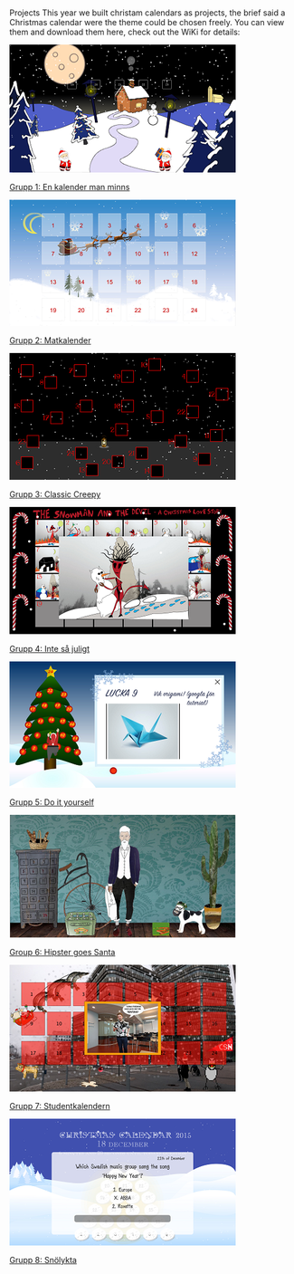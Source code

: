 #
Projects
This year we built christam calendars as projects, the brief said a Christmas calendar were the theme could be chosen freely.
You can view them and download them here, check out the WiKi for details:

![](https://github.com/MahApp/P1_2015/blob/master/images/Grupp1small.png)

[Grupp 1: En kalender man minns](https://github.com/antonilund/IxDkalender2015)


![](https://github.com/MahApp/P1_2015/blob/master/images/Grupp2small.png)

[Grupp 2: Matkalender](https://github.com/aminamuftic/julkalender)


![](https://github.com/MahApp/P1_2015/blob/master/images/Grupp3small.png)

[Grupp 3: Classic Creepy](https://github.com/MartenFriman/Julkalender-IDK-g3)


![](https://github.com/MahApp/P1_2015/blob/master/images/Grupp4small.png)

[Grupp 4: Inte så juligt](https://github.com/IvyEnyo/julkalender)


![](https://github.com/MahApp/P1_2015/blob/master/images/Grupp5small.png)

[Grupp 5: Do it yourself](https://github.com/KHallberg/Jul_grupp_5)


![](https://github.com/MahApp/P1_2015/blob/master/images/Grupp6small.png)

[Group 6: Hipster goes Santa](https://github.com/emilberzen/grupp6)


![](https://github.com/MahApp/P1_2015/blob/master/images/Grupp7small.png)

[Grupp 7: Studentkalendern](https://github.com/MarcusHakansson/Studentkalendern)


![](https://github.com/MahApp/P1_2015/blob/master/images/Grupp8small.png)

[Grupp 8: Snölykta](https://github.com/HyvelTjuven/Julkalender)




